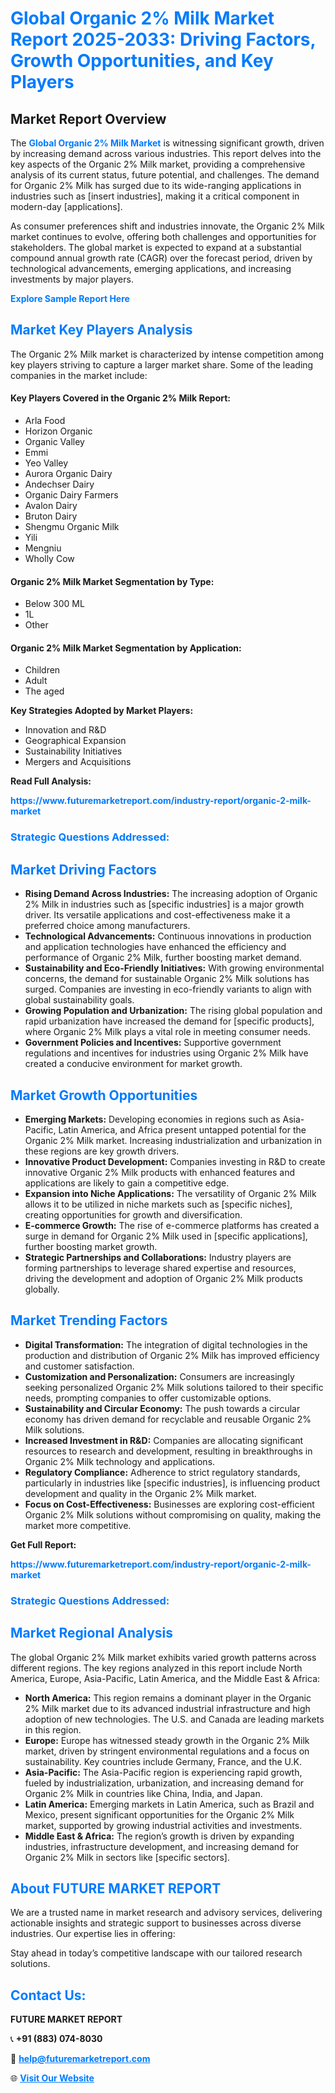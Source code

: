<h1 style="color: #007BFF;">Global Organic 2% Milk Market Report 2025-2033: Driving Factors, Growth Opportunities, and Key Players</h1>

<section id="overview">
<h2>Market Report Overview</h2>
<p>The <a href="https://www.futuremarketreport.com/industry-report/organic-2-milk-market" style="color: #007BFF; text-decoration: none;"><strong>Global Organic 2% Milk Market</strong></a> is witnessing significant growth, driven by increasing demand across various industries. This report delves into the key aspects of the Organic 2% Milk market, providing a comprehensive analysis of its current status, future potential, and challenges. The demand for Organic 2% Milk has surged due to its wide-ranging applications in industries such as [insert industries], making it a critical component in modern-day [applications].</p>
<p>As consumer preferences shift and industries innovate, the Organic 2% Milk market continues to evolve, offering both challenges and opportunities for stakeholders. The global market is expected to expand at a substantial compound annual growth rate (CAGR) over the forecast period, driven by technological advancements, emerging applications, and increasing investments by major players.</p>
</section>

<section id="overview">
<p><a href="https://www.futuremarketreport.com/request-sample/reportId=46794" style="color: #007BFF; text-decoration: none;"><strong>Explore Sample Report Here</strong></a></p>
</section>

<section id="key-players">
<h2 style="color: #007BFF;">Market Key Players Analysis</h2>
<p>The Organic 2% Milk market is characterized by intense competition among key players striving to capture a larger market share. Some of the leading companies in the market include:</p>
<h4>Key Players Covered in the Organic 2% Milk Report:</h4>
<ul><li>Arla Food</li><li>Horizon Organic</li><li>Organic Valley</li><li>Emmi</li><li>Yeo Valley</li><li>Aurora Organic Dairy</li><li>Andechser Dairy</li><li>Organic Dairy Farmers</li><li>Avalon Dairy</li><li>Bruton Dairy</li><li>Shengmu Organic Milk</li><li>Yili</li><li>Mengniu</li><li>Wholly Cow</li></ul>
<h4>Organic 2% Milk Market Segmentation by Type:</h4>
<ul><li>Below 300 ML</li><li>1L</li><li>Other</li></ul>

<h4>Organic 2% Milk Market Segmentation by Application:</h4>
<ul><li>Children</li><li>Adult</li><li>The aged</li></ul>
<p><strong>Key Strategies Adopted by Market Players:</strong></p>
<ul>
<li>Innovation and R&D</li>
<li>Geographical Expansion</li>
<li>Sustainability Initiatives</li>
<li>Mergers and Acquisitions</li>
</ul>
</section>

<section>
<p><strong>Read Full Analysis: </strong></p><a href="https://www.futuremarketreport.com/industry-report/organic-2-milk-market" style="color: #007BFF; text-decoration: none;"><strong>https://www.futuremarketreport.com/industry-report/organic-2-milk-market</strong></a>
<h3 style="color: #007BFF;">Strategic Questions Addressed:</h3>
</section>

<section id="driving-factors">
<h2 style="color: #007BFF;">Market Driving Factors</h2>
<ul>
<li><strong>Rising Demand Across Industries:</strong> The increasing adoption of Organic 2% Milk in industries such as [specific industries] is a major growth driver. Its versatile applications and cost-effectiveness make it a preferred choice among manufacturers.</li>
<li><strong>Technological Advancements:</strong> Continuous innovations in production and application technologies have enhanced the efficiency and performance of Organic 2% Milk, further boosting market demand.</li>
<li><strong>Sustainability and Eco-Friendly Initiatives:</strong> With growing environmental concerns, the demand for sustainable Organic 2% Milk solutions has surged. Companies are investing in eco-friendly variants to align with global sustainability goals.</li>
<li><strong>Growing Population and Urbanization:</strong> The rising global population and rapid urbanization have increased the demand for [specific products], where Organic 2% Milk plays a vital role in meeting consumer needs.</li>
<li><strong>Government Policies and Incentives:</strong> Supportive government regulations and incentives for industries using Organic 2% Milk have created a conducive environment for market growth.</li>
</ul>
</section>

<section id="growth-opportunities">
<h2 style="color: #007BFF;">Market Growth Opportunities</h2>
<ul>
<li><strong>Emerging Markets:</strong> Developing economies in regions such as Asia-Pacific, Latin America, and Africa present untapped potential for the Organic 2% Milk market. Increasing industrialization and urbanization in these regions are key growth drivers.</li>
<li><strong>Innovative Product Development:</strong> Companies investing in R&D to create innovative Organic 2% Milk products with enhanced features and applications are likely to gain a competitive edge.</li>
<li><strong>Expansion into Niche Applications:</strong> The versatility of Organic 2% Milk allows it to be utilized in niche markets such as [specific niches], creating opportunities for growth and diversification.</li>
<li><strong>E-commerce Growth:</strong> The rise of e-commerce platforms has created a surge in demand for Organic 2% Milk used in [specific applications], further boosting market growth.</li>
<li><strong>Strategic Partnerships and Collaborations:</strong> Industry players are forming partnerships to leverage shared expertise and resources, driving the development and adoption of Organic 2% Milk products globally.</li>
</ul>
</section>

<section id="trending-factors">
<h2 style="color: #007BFF;">Market Trending Factors</h2>
<ul>
<li><strong>Digital Transformation:</strong> The integration of digital technologies in the production and distribution of Organic 2% Milk has improved efficiency and customer satisfaction.</li>
<li><strong>Customization and Personalization:</strong> Consumers are increasingly seeking personalized Organic 2% Milk solutions tailored to their specific needs, prompting companies to offer customizable options.</li>
<li><strong>Sustainability and Circular Economy:</strong> The push towards a circular economy has driven demand for recyclable and reusable Organic 2% Milk solutions.</li>
<li><strong>Increased Investment in R&D:</strong> Companies are allocating significant resources to research and development, resulting in breakthroughs in Organic 2% Milk technology and applications.</li>
<li><strong>Regulatory Compliance:</strong> Adherence to strict regulatory standards, particularly in industries like [specific industries], is influencing product development and quality in the Organic 2% Milk market.</li>
<li><strong>Focus on Cost-Effectiveness:</strong> Businesses are exploring cost-efficient Organic 2% Milk solutions without compromising on quality, making the market more competitive.</li>
</ul>
</section>

<section>
<p><strong>Get Full Report: </strong></p><a href="https://www.futuremarketreport.com/industry-report/organic-2-milk-market" style="color: #007BFF; text-decoration: none;"><strong>https://www.futuremarketreport.com/industry-report/organic-2-milk-market</strong></a>
<h3 style="color: #007BFF;">Strategic Questions Addressed:</h3>
</section>


<section id="regional-analysis">
<h2 style="color: #007BFF;">Market Regional Analysis</h2>
<p>The global Organic 2% Milk market exhibits varied growth patterns across different regions. The key regions analyzed in this report include North America, Europe, Asia-Pacific, Latin America, and the Middle East & Africa:</p>
<ul>
<li><strong>North America:</strong> This region remains a dominant player in the Organic 2% Milk market due to its advanced industrial infrastructure and high adoption of new technologies. The U.S. and Canada are leading markets in this region.</li>
<li><strong>Europe:</strong> Europe has witnessed steady growth in the Organic 2% Milk market, driven by stringent environmental regulations and a focus on sustainability. Key countries include Germany, France, and the U.K.</li>
<li><strong>Asia-Pacific:</strong> The Asia-Pacific region is experiencing rapid growth, fueled by industrialization, urbanization, and increasing demand for Organic 2% Milk in countries like China, India, and Japan.</li>
<li><strong>Latin America:</strong> Emerging markets in Latin America, such as Brazil and Mexico, present significant opportunities for the Organic 2% Milk market, supported by growing industrial activities and investments.</li>
<li><strong>Middle East & Africa:</strong> The region’s growth is driven by expanding industries, infrastructure development, and increasing demand for Organic 2% Milk in sectors like [specific sectors].</li>
</ul>
</section>

<footer>
<h2 style="color: #007BFF;">About FUTURE MARKET REPORT</h2>
<p>We are a trusted name in market research and advisory services, delivering actionable insights and strategic support to businesses across diverse industries. Our expertise lies in offering:</p>

<p>Stay ahead in today’s competitive landscape with our tailored research solutions.</p>

<h2 style="color: #007BFF;">Contact Us:</h2>
<p><strong>FUTURE MARKET REPORT</strong></p>
<p>📞 <strong>+91 (883) 074-8030</strong></p>
<p>📧 <strong><a href="mailto:help@futuremarketreport.com" style="color: #007BFF;">help@futuremarketreport.com</a></strong></p>
<p>🌐 <strong><a href="https://www.futuremarketreport.com/" style="color: #007BFF;">Visit Our Website</a></strong></p>
</footer>